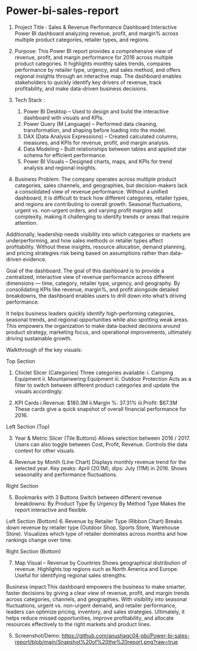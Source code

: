 # Power-bi-sales-report
1. Project Title : Sales & Revenue Performance Dashboard
   Interactive Power BI dashboard analyzing revenue, profit, and margin% across multiple product categories, retailer types, and regions.

2. Purpose: This Power BI report provides a comprehensive view of revenue, profit, and margin performance for 2016 across multiple product categories. It highlights monthly sales trends, compares performance by retailer type, urgency, and sales method, and offers regional insights through an interactive map. The dashboard enables stakeholders to quickly identify key drivers of revenue, track profitability, and make data-driven business decisions.
   
3. Tech Stack :
   1. Power BI Desktop – Used to design and build the interactive dashboard with visuals and KPIs.
   2. Power Query (M Language) – Performed data cleaning, transformation, and shaping before loading into the model.
   3. DAX (Data Analysis Expressions) – Created calculated columns, measures, and KPIs for revenue, profit, and margin analysis.
   4. Data Modeling – Built relationships between tables and applied star schema for efficient performance.
   5. Power BI Visuals – Designed charts, maps, and KPIs for trend analysis and regional insights.
  
4. Business Problem: The company operates across multiple product categories, sales channels, and geographies, but decision-makers lack a consolidated view of revenue performance. Without a unified dashboard, it is difficult to track how different categories, retailer types, and regions are contributing to overall growth. Seasonal fluctuations, urgent vs. non-urgent orders, and varying profit margins add complexity, making it challenging to identify trends or areas that require attention.

Additionally, leadership needs visibility into which categories or markets are underperforming, and how sales methods or retailer types affect profitability. Without these insights, resource allocation, demand planning, and pricing strategies risk being based on assumptions rather than data-driven evidence.

   Goal of the dashboard: The goal of this dashboard is to provide a centralized, interactive view of revenue performance across different dimensions — time, category, retailer type, urgency, and geography. By consolidating KPIs like revenue, margin%, and profit alongside detailed breakdowns, the dashboard enables users to drill down into what’s driving performance.

It helps business leaders quickly identify high-performing categories, seasonal trends, and regional opportunities while also spotting weak areas. This empowers the organization to make data-backed decisions around product strategy, marketing focus, and operational improvements, ultimately driving sustainable growth.

   Walkthrough of the key visuals:

Top Section

1. Chiclet Slicer (Categories)
Three categories available:
i. Camping Equipment
ii. Mountaineering Equipment
iii. Outdoor Protection
Acts as a filter to switch between different product categories and update the visuals accordingly.

2. KPI Cards
i.Revenue: $180.3M
ii.Margin %: 37.31%
iii.Profit: $67.3M
These cards give a quick snapshot of overall financial performance for 2016.

Left Section (Top)

3. Year & Metric Slicer (Tile Buttons)
Allows selection between 2016 / 2017.
Users can also toggle between Cost, Profit, Revenue.
Controls the data context for other visuals.

4. Revenue by Month (Line Chart)
Displays monthly revenue trend for the selected year.
Key peaks: April (20.1M), dips: July (11M) in 2016.
Shows seasonality and performance fluctuations.

Right Section

5. Bookmarks with 3 Buttons
Switch between different revenue breakdowns:
By Product Type
By Urgency 
By Method Type
Makes the report interactive and flexible.

Left Section (Bottom)
6. Revenue by Retailer Type (Ribbon Chart)
Breaks down revenue by retailer type (Outdoor Shop, Sports Store, Warehouse Store).
Visualizes which type of retailer dominates across months and how rankings change over time.

Right Section (Bottom)

7. Map Visual – Revenue by Countries
Shows geographical distribution of revenue.
Highlights top regions such as North America and Europe.
Useful for identifying regional sales strengths.

Business impact:This dashboard empowers the business to make smarter, faster decisions by giving a clear view of revenue, profit, and margin trends across categories, channels, and geographies. With visibility into seasonal fluctuations, urgent vs. non-urgent demand, and retailer performance, leaders can optimize pricing, inventory, and sales strategies. Ultimately, it helps reduce missed opportunities, improve profitability, and allocate resources effectively to the right markets and product lines.

5. Screenshot/Demo: https://github.com/anushagc04-pbi/Power-bi-sales-report/blob/main/Snapshot%20of%20the%20report.png?raw=true
